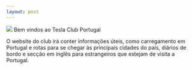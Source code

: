 ```yaml
---
layout: post
---
```

<img src="{{ site.baseurl }}/images/pic03.jpg" class="fit image">
Bem vindos ao Tesla Club Portugal

O website do club irá conter informações úteis, como carregamento em Portugal e rotas para se chegar às principais cidades do país, diários de bordo e secção em inglês para estrangeiros que estejam de visita a Portugal.